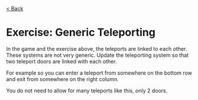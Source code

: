 [< Back](../README.md)

# Exercise: Generic Teleporting

In the game and the exercise above, the teleports are linked to each other. These systems are not very generic. Update
the teleporting system so that two teleport doors are linked with each other.

For example so you can enter a teleport from somewhere on the bottom row and exit from somewhere on the right column.

You do not need to allow for many teleports like this, only 2 doors.

